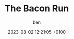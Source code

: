 ---
layout: page
status: publish
published: true
title: "The Bacon Run"
author: ben
date: '2023-08-02 12:21:05 +0100'
---